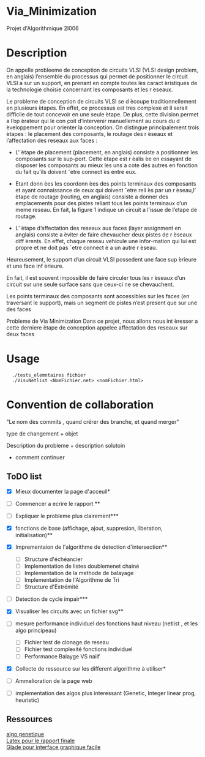 # Via_Minimization
Projet d'Algorithmique 2I006

# Description

On appelle probleeme de conception de circuits VLSI (VLSI design problem, en anglais) l’ensemble du processus qui permet de positionner le circuit VLSI a sur un support, en prenant en compte toutes les caract ́eristiques de la technologie choisie concernant les composants et les r ́eseaux.

Le probleme de conception de circuits VLSI se d ́ecoupe traditionnellement en plusieurs ́etapes. En
effet, ce processus est tres complexe et il serait difficile de tout concevoir en une seule ́etape. De plus,
cette division permet a l’op ́erateur qui le con ̧coit d’intervenir manuellement au cours du d ́eveloppement
pour orienter la conception. On distingue principalement trois ́etapes : le placement des composants,
le routage des r ́eseaux et l’affectation des reseaux aux faces :

- L' ́etape de placement (placement, en anglais) consiste a positionner les composants sur le sup-port.
Cette ́etape est r ́ealis ́ee en essayant de disposer les composants au mieux les uns a cote des autres en fonction du fait qu’ils doivent ˆetre connect ́es entre eux.

- Etant donn ́ees les coordonn ́ees des points terminaux des composants et ayant connaissance de ceux qui doivent ˆetre reli ́es par un r ́eseau,l’ ́etape de routage (routing, en anglais) consiste a donner des emplacements pour des pistes reliant tous les points terminaux d’un meme reseau. En fait, la figure 1 indique un circuit a l’issue de l’etape de routage.

- L’ ́etape d’affectation des reseaux aux faces (layer assignment en anglais) consiste a ́eviter de faire chevaucher deux pistes de r ́eseaux diff ́erents. En effet, chaque reseau vehicule une infor-mation qui lui est propre et ne doit pas ˆetre connect ́e a un autre r ́eseau.

Heureusement, le support d’un circuit VLSI possedent une face sup ́erieure et une face inf ́erieure.

En fait, il est souvent impossible de faire circuler tous les r ́eseaux d’un circuit sur une seule surface sans que ceux-ci ne se chevauchent.

Les points terminaux des composants sont accessibles sur les faces
(en traversant le support), mais un segment de pistes n’est present que sur une des faces


Probleme de Via Minimization
Dans ce projet, nous allons nous int ́eresser a cette derniere ́etape de conception appelee affectation
des reseaux sur deux faces



# Usage
```
  ./tests_elemntaires fichier
  ./VisuNetlist <NomFichier.net> <nomFichier.html>
```

# Convention de collaboration

"Le nom des commits , quand crérer des branche, et quand merger"

type de changement + objet

Description du probleme + description solutoin
+ comment continuer

## ToDO list
- [X] Mieux documenter la page d'acceuil*
- [ ] Commencer a ecrire le rapport **
- [ ] Expliquer le probleme plus clairement***
- [X] fonctions de base (affichage, ajout, suppresion, liberation, initialisation)**
- [X] Imprementaion de l'algorithme de detection d'intersection**
  - [ ] Structure d'échéancier
  - [ ] Implementation de listes doublemenet chainé
  - [ ] Implementation de la methode de balayage
  - [ ] Implementation de l'Algorithme de Tri 
  - [ ] Structure d'Extrémité
- [ ] Detection de cycle impair***
- [X] Visualiser les circuits avec un fichier svg**
- [ ] mesure performance individuel des fonctions haut niveau (netlist , et les algo principeau)
  - [ ] Fichier test de clonage de reseau
  - [ ] Fichier test complexité fonctions individuel
  - [ ] Performance Balayge VS naiif
- [X] Collecte de ressource sur les different algorithme à utiliser*
- [ ] Ammelioration de la page web
- [ ] implementation des algos plus interessant (Genetic, Integer linear prog, heuristic)


## Ressources
<a href="http://citeseerx.ist.psu.edu/viewdoc/download?doi=10.1.1.735.8064&rep=rep1&type=pdf">algo genetique</a><br/>
<a href="https://www.overleaf.com/learn/latex/Learn_LaTeX_in_30_minutes">Latex pour le rapport finale</a><br/>
<a href="https://openclassrooms.com/fr/courses/1343806-pygtk/1343942-glade">Glade pour interface graphique facile</a><br/>
